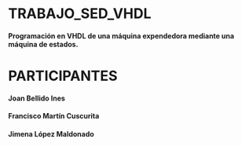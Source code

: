 # TRABAJO_SED_VHDL
#### Programación en VHDL de una máquina expendedora mediante una máquina de estados.

# PARTICIPANTES
#### Joan Bellido Ines

#### Francisco Martín Cuscurita

#### Jimena López Maldonado

